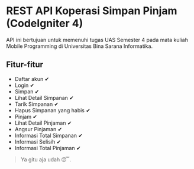 # REST API Koperasi Simpan Pinjam (CodeIgniter 4)

API ini bertujuan untuk memenuhi tugas UAS Semester 4 pada mata kuliah Mobile Programming di Universitas Bina Sarana Informatika.

## Fitur-fitur

- Daftar akun ✔
- Login ✔
- Simpan ✔
- Lihat Detail Simpanan ✔
- Tarik Simpanan ✔
- Hapus Simpanan yang habis ✔
- Pinjam ✔
- Lihat Detail Pinjaman ✔
- Angsur Pinjaman ✔
- Informasi Total Simpanan ✔
- Informasi Selisih ✔
- Informasi Total Pinjaman ✔

> Ya gitu aja udah 😴.

